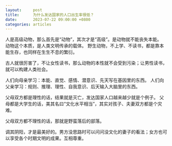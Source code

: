```yaml
---
layout:		post
title:		为什么发达国家的人口出生率很低？
date:		2023-07-22 09:00:00 +0800
categories:	articles
---
```

人是高级动物，那么首先是“动物”，其次才是“高级”。是动物就不能丧失本能。
动物这个本质，是人类文明传承的载体。
野生动物，不上学、不读书，都是靠本能生存，也同样在生生不息的繁衍。

古人就很厉害了，不让女性读书，那么动物的本性就不会受到污染；让男性读书，就可以构建人类社会。

人们向母亲学习：本能、直觉、感情、潜意识、先天写在基因里的东西。
人们向父亲学习：规则、推理、理性、自我意识、后天输入大脑里的东西。

父母双方都是理性的话，结果就是灭亡，发达国家人口越来越少就是个例子。
父母都是大学生的话，美其名曰“文化水平相当”，其实对孩子、夫妻双方都是个灾难。

父母双方都不理性的话，那就是野蛮落后的部落。

调其阴阳，才是最美好的。男方没思路时可以问问没文化的妻子的看法；女方也可以享受各个时期文明的成果。互相尊重。